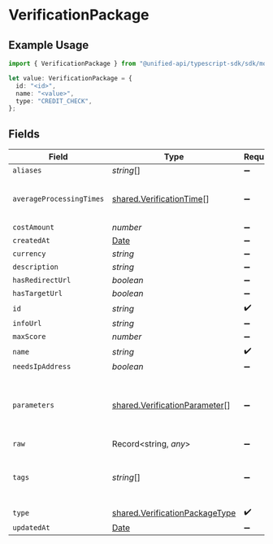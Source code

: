# VerificationPackage

## Example Usage

```typescript
import { VerificationPackage } from "@unified-api/typescript-sdk/sdk/models/shared";

let value: VerificationPackage = {
  id: "<id>",
  name: "<value>",
  type: "CREDIT_CHECK",
};
```

## Fields

| Field                                                                                         | Type                                                                                          | Required                                                                                      | Description                                                                                   |
| --------------------------------------------------------------------------------------------- | --------------------------------------------------------------------------------------------- | --------------------------------------------------------------------------------------------- | --------------------------------------------------------------------------------------------- |
| `aliases`                                                                                     | *string*[]                                                                                    | :heavy_minus_sign:                                                                            | N/A                                                                                           |
| `averageProcessingTimes`                                                                      | [shared.VerificationTime](../../../sdk/models/shared/verificationtime.md)[]                   | :heavy_minus_sign:                                                                            | average processing time in minutes                                                            |
| `costAmount`                                                                                  | *number*                                                                                      | :heavy_minus_sign:                                                                            | N/A                                                                                           |
| `createdAt`                                                                                   | [Date](https://developer.mozilla.org/en-US/docs/Web/JavaScript/Reference/Global_Objects/Date) | :heavy_minus_sign:                                                                            | N/A                                                                                           |
| `currency`                                                                                    | *string*                                                                                      | :heavy_minus_sign:                                                                            | N/A                                                                                           |
| `description`                                                                                 | *string*                                                                                      | :heavy_minus_sign:                                                                            | N/A                                                                                           |
| `hasRedirectUrl`                                                                              | *boolean*                                                                                     | :heavy_minus_sign:                                                                            | N/A                                                                                           |
| `hasTargetUrl`                                                                                | *boolean*                                                                                     | :heavy_minus_sign:                                                                            | N/A                                                                                           |
| `id`                                                                                          | *string*                                                                                      | :heavy_check_mark:                                                                            | N/A                                                                                           |
| `infoUrl`                                                                                     | *string*                                                                                      | :heavy_minus_sign:                                                                            | N/A                                                                                           |
| `maxScore`                                                                                    | *number*                                                                                      | :heavy_minus_sign:                                                                            | N/A                                                                                           |
| `name`                                                                                        | *string*                                                                                      | :heavy_check_mark:                                                                            | N/A                                                                                           |
| `needsIpAddress`                                                                              | *boolean*                                                                                     | :heavy_minus_sign:                                                                            | N/A                                                                                           |
| `parameters`                                                                                  | [shared.VerificationParameter](../../../sdk/models/shared/verificationparameter.md)[]         | :heavy_minus_sign:                                                                            | Questions that need to be answered for this verification                                      |
| `raw`                                                                                         | Record<string, *any*>                                                                         | :heavy_minus_sign:                                                                            | N/A                                                                                           |
| `tags`                                                                                        | *string*[]                                                                                    | :heavy_minus_sign:                                                                            | Category (Verification, Validation, Background Check)                                         |
| `type`                                                                                        | [shared.VerificationPackageType](../../../sdk/models/shared/verificationpackagetype.md)       | :heavy_check_mark:                                                                            | N/A                                                                                           |
| `updatedAt`                                                                                   | [Date](https://developer.mozilla.org/en-US/docs/Web/JavaScript/Reference/Global_Objects/Date) | :heavy_minus_sign:                                                                            | N/A                                                                                           |
